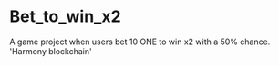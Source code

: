 # Bet_to_win_x2
A game project when users bet 10 ONE to win x2 with a 50% chance. 'Harmony blockchain'
